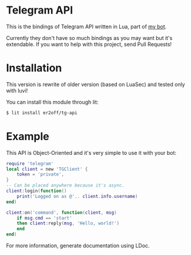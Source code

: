 # Telegram API

This is the bindings of Telegram API written in Lua, part of [my bot](https://github.com/er2off/comp-tg).

Currently they don't have so much bindings as you may want
but it's extendable. If you want to help with this project, send Pull Requests!

# Installation

This version is rewrite of older version (based on LuaSec) and tested only with luvi!

You can install this module through lit:
```sh
$ lit install er2off/tg-api
```

# Example

This API is Object-Oriented and it's very simple to use it with your bot:
```lua
require 'telegram'
local client = new 'TGClient' {
	token = 'private',
}
-- Can be placed anywhere because it's async.
client:login(function()
	print('Logged on as @'.. client.info.username)
end)

client:on('command', function(client, msg)
	if msg.cmd == 'start'
	then client:reply(msg, 'Hello, world!')
	end
end)
```

For more information, generate documentation using LDoc.
